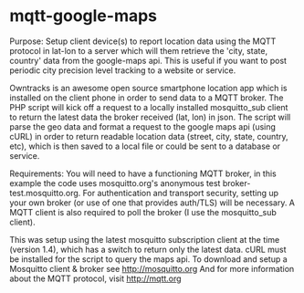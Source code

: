 # mqtt-google-maps
Purpose:  Setup client device(s) to report location data using the MQTT protocol in lat-lon to a server which will them retrieve the 'city, state, country' data from the google-maps api.  This is useful if you want to post periodic city precision level tracking to a website or service.

Owntracks is an awesome open source smartphone location app which is installed on the client phone in order to send data to a MQTT broker.
The PHP script will kick off a request to a locally installed mosquitto_sub client to return the latest data
the broker received (lat, lon) in json.  The script will parse the geo data and format a request to the google maps api (using cURL) in order to return readable location data (street, city, state, country, etc), which is then saved to a local file or could be sent to a database or service.

Requirements:  You will need to have a functioning MQTT broker, in this example the code uses mosquitto.org's anonymous test broker- test.mosquitto.org.  For authentication and transport security, setting up your own broker (or use of one that provides auth/TLS) will be necessary.  A MQTT client is also required to poll the broker (I use the mosquitto_sub client).

This was setup using the latest mosquitto subscription client at the time (version 1.4), which has a switch to return only the latest data.  cURL must be installed for the script to query the maps api.  To download and setup a Mosquitto client & broker see http://mosquitto.org  And for more information about the MQTT protocol, visit http://mqtt.org
